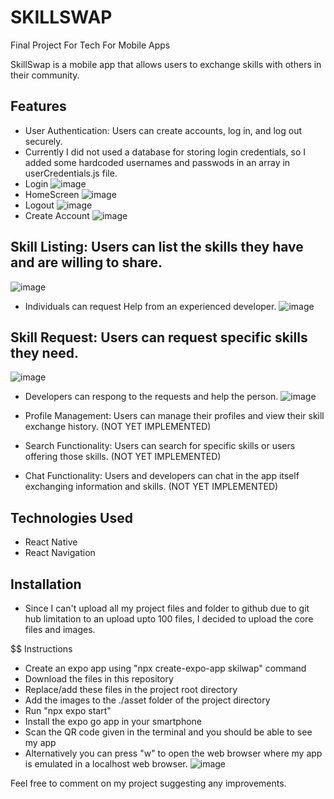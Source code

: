 # SKILLSWAP

Final Project For Tech For Mobile Apps

SkillSwap is a mobile app that allows users to exchange skills with others in their community.

## Features

- User Authentication: Users can create accounts, log in, and log out securely.
- Currently I did not used a database for storing login credentials, so I added some hardcoded usernames and passwods in an array in userCredentials.js file.
- Login
 ![image](https://github.com/K1sh0re-allu/skillswap/assets/167723533/d6b77879-fce0-4fe6-92ed-5ffa8bfab697)
- HomeScreen
 ![image](https://github.com/K1sh0re-allu/skillswap/assets/167723533/0bbc7c9b-28c5-4004-aa56-1a0c0c595917)
- Logout
![image](https://github.com/K1sh0re-allu/skillswap/assets/167723533/7d090bd5-2ee1-4a6d-98f2-24a0fd0a7ef1)
- Create Account
![image](https://github.com/K1sh0re-allu/skillswap/assets/167723533/ed1f5741-dc18-4e48-b9de-dac812952d30)




 ## Skill Listing: Users can list the skills they have and are willing to share.
  ![image](https://github.com/K1sh0re-allu/skillswap/assets/167723533/cedf179c-2022-46d6-acd4-30d1407938c8)
- Individuals can request Help from an experienced developer.
  ![image](https://github.com/K1sh0re-allu/skillswap/assets/167723533/1d545f1b-c08c-4649-a766-ff5290dc2e0e)


 ## Skill Request: Users can request specific skills they need.
  ![image](https://github.com/K1sh0re-allu/skillswap/assets/167723533/c4123ac5-ecd1-4b35-b0e1-c1c611ac9a30)
- Developers can respong to the requests and help the person.
  ![image](https://github.com/K1sh0re-allu/skillswap/assets/167723533/02bbd3d4-2dfd-4ab4-8080-95a5e509f85a)


- Profile Management: Users can manage their profiles and view their skill exchange history. (NOT YET IMPLEMENTED)
- Search Functionality: Users can search for specific skills or users offering those skills. (NOT YET IMPLEMENTED)
- Chat Functionality: Users and developers can chat in the app itself exchanging information and skills. (NOT YET IMPLEMENTED)

## Technologies Used

- React Native
- React Navigation

 ## Installation

- Since I can't upload all my project files and folder to github due to git hub limitation to an upload upto 100 files, I decided to upload the core files and images.

 $$ Instructions

- Create an expo app using "npx create-expo-app skilwap" command
- Download the files in this repository
- Replace/add these files in the project root directory
- Add the images to the ./asset folder of the project directory
- Run "npx expo start"
- Install the expo go app in your smartphone
- Scan the QR code given in the terminal and you should be able to see my app
- Alternatively you can press "w" to open the web browser where my app is emulated in a localhost web browser.
![image](https://github.com/K1sh0re-allu/skillswap/assets/167723533/33b07b8c-db54-402e-bde1-776da682d74f)

Feel free to comment on my project suggesting any improvements.
